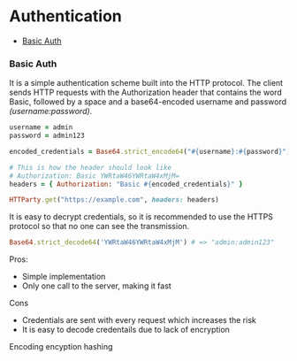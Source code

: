 # Authentication


- [Basic Auth](#basic)

### <a name="basic">Basic Auth</a>
It is a simple authentication scheme built into the HTTP protocol. The client sends HTTP requests with the Authorization header that contains the word Basic, followed by a space and a base64-encoded username and password _(username:password)_.

```rb
username = admin
password = admin123

encoded_credentials = Base64.strict_encode64("#{username}:#{password}") # => "YWRtaW46YWRtaW4xMjM="

# This is how the header should look like
# Authorization: Basic YWRtaW46YWRtaW4xMjM=
headers = { Authorization: "Basic #{encoded_credentials}" }

HTTParty.get("https://example.com", headers: headers)
```

It is easy to decrypt credentials, so it is recommended to use the HTTPS protocol so that no one can see the transmission.
```rb
Base64.strict_decode64('YWRtaW46YWRtaW4xMjM') # => "admin:admin123"
```


Pros:
- Simple implementation
- Only one call to the server, making it fast

Cons
- Credentials are sent with every request which increases the risk
- It is easy to decode credentails due to lack of encryption


Encoding encyption hashing
